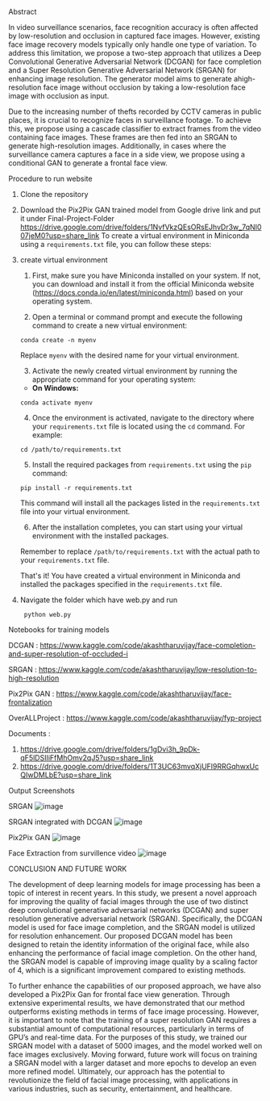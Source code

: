 Abstract 

In video surveillance scenarios, face recognition accuracy is often affected by low-resolution and occlusion in captured face images. However, existing face image recovery models typically only handle one type of variation. To address this limitation, we propose a two-step approach that utilizes a Deep Convolutional Generative Adversarial Network (DCGAN) for face completion and a Super Resolution Generative Adversarial Network (SRGAN) for enhancing image resolution. The generator model aims to generate ahigh-resolution face image without occlusion by taking a low-resolution face image with occlusion as input.

Due to the increasing number of thefts recorded by CCTV cameras in public places, it is crucial to recognize faces in surveillance footage. To achieve this, we propose using a cascade classifier to extract frames from the video containing face images. These frames are then fed into an SRGAN to generate high-resolution images. Additionally, in cases where the surveillance camera captures a face in a side view, we propose using a conditional GAN to generate a frontal face view.

Procedure to run website

1. Clone the repository
2. Download the Pix2Pix GAN trained model from Google drive link and put it under Final-Project-Folder https://drive.google.com/drive/folders/1NvfVkzQEsORsEJhvDr3w_7qNI007jeM0?usp=share_link
To create a virtual environment in Miniconda using a `requirements.txt` file, you can follow these steps:
3. create virtual environment
    1. First, make sure you have Miniconda installed on your system. If not, you can download and install it from the official Miniconda website              (https://docs.conda.io/en/latest/miniconda.html) based on your operating system.

    2. Open a terminal or command prompt and execute the following command to create a new virtual environment:

   ```shell
   conda create -n myenv
   ```

   Replace `myenv` with the desired name for your virtual environment.

    3. Activate the newly created virtual environment by running the appropriate command for your operating system:

    - **On Windows:**

     ```shell
     conda activate myenv
     ```


    4. Once the environment is activated, navigate to the directory where your `requirements.txt` file is located using the `cd` command. For example:

    ```shell
    cd /path/to/requirements.txt
    ```

    5. Install the required packages from `requirements.txt` using the `pip` command:

    ```shell
    pip install -r requirements.txt
    ```

    This command will install all the packages listed in the `requirements.txt` file into your virtual environment.

    6. After the installation completes, you can start using your virtual environment with the installed packages.

    Remember to replace `/path/to/requirements.txt` with the actual path to your `requirements.txt` file.

    That's it! You have created a virtual environment in Miniconda and installed the packages specified in the `requirements.txt` file.

4. Navigate the folder which have web.py and run 
     ```shell
      python web.py
     ```


Notebooks for training models

DCGAN           : https://www.kaggle.com/code/akashtharuvijay/face-completion-and-super-resolution-of-occluded-i

SRGAN           : https://www.kaggle.com/code/akashtharuvijay/low-resolution-to-high-resolution

Pix2Pix GAN     : https://www.kaggle.com/code/akashtharuvijay/face-frontalization

OverALLProject  : https://www.kaggle.com/code/akashtharuvijay/fyp-project

Documents :
1. https://drive.google.com/drive/folders/1gDvi3h_9pDk-qF5lDSIIiFfMhOmv2qJ5?usp=share_link
2. https://drive.google.com/drive/folders/1T3UC63mvqXjUFl9RRGqhwxUcQIwDMLbE?usp=share_link

Output Screenshots 

SRGAN 
![image](https://github.com/vijaysaravanan1812/Final-Year-Project/assets/61357538/707c03ae-6e20-43d5-88cb-b128ba5eafcb)

SRGAN integrated with DCGAN
![image](https://github.com/vijaysaravanan1812/Final-Year-Project/assets/61357538/8178b1f4-e503-4f47-b38f-b6314b2b4da7)

Pix2Pix GAN
![image](https://github.com/vijaysaravanan1812/Final-Year-Project/assets/61357538/cc2979b5-8a4e-4e0d-867c-e1cf543aa91b)

Face Extraction from survillence video
![image](https://github.com/vijaysaravanan1812/Final-Year-Project/assets/61357538/e929bceb-7ae8-4959-986d-fe981f82cc75)

CONCLUSION AND FUTURE WORK

The development of deep learning models for image processing has
been a topic of interest in recent years. In this study, we present a novel approach
for improving the quality of facial images through the use of two distinct deep
convolutional generative adversarial networks (DCGAN) and super resolution
generative adversarial network (SRGAN). Specifically, the DCGAN model is
used for face image completion, and the SRGAN model is utilized for resolution
enhancement. Our proposed DCGAN model has been designed to retain the
identity information of the original face, while also enhancing the performance
of facial image completion. On the other hand, the SRGAN model is capable
of improving image quality by a scaling factor of 4, which is a significant
improvement compared to existing methods.

To further enhance the capabilities of our proposed approach,
we have also developed a Pix2Pix Gan for frontal face view generation.
Through extensive experimental results, we have demonstrated that our method
outperforms existing methods in terms of face image processing. However,
it is important to note that the training of a super resolution GAN requires a
substantial amount of computational resources, particularly in terms of GPU’s
and real-time data. For the purposes of this study, we trained our SRGAN model
with a dataset of 5000 images, and the model worked well on face images
exclusively. Moving forward, future work will focus on training a SRGAN
model with a larger dataset and more epochs to develop an even more refined
model. Ultimately, our approach has the potential to revolutionize the field of
facial image processing, with applications in various industries, such as security,
entertainment, and healthcare.






